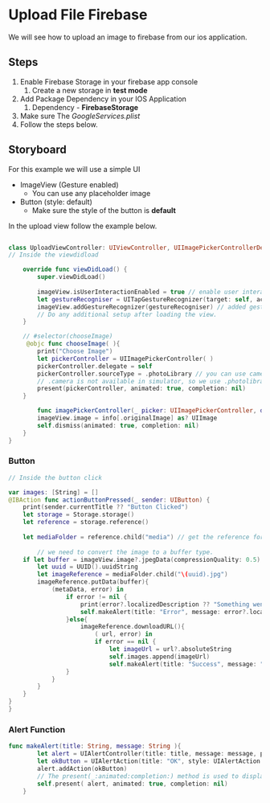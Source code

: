 # Upload File Firebase

We will see how to upload an image to firebase from our ios application.


## Steps 

1. Enable Firebase Storage in your firebase app console
   1. Create a new storage in **test mode**
2. Add Package Dependency in your IOS Application 
   1. Dependency - **FirebaseStorage**
3. Make sure The *GoogleServices.plist*
4. Follow the steps below.


## Storyboard

For this example we will use a simple UI 
- ImageView (Gesture enabled)
  - You can use any placeholder image
- Button (style: default)
  - Make sure the style of the button is **default**

In the upload view follow the example below.


```swift

class UploadViewController: UIViewController, UIImagePickerControllerDelegate, UINavigationControllerDelegate {  // these two should be added.
// Inside the viewdidload

    override func viewDidLoad() {
        super.viewDidLoad()
        
        imageView.isUserInteractionEnabled = true // enable user interaction
        let gestureRecogniser = UITapGestureRecognizer(target: self, action: #selector(chooseImage))
        imageView.addGestureRecognizer(gestureRecogniser) // added gesture recognizer
        // Do any additional setup after loading the view.
    }

    // #selector(chooseImage) 
     @objc func chooseImage( ){
        print("Choose Image")
        let pickerController = UIImagePickerController( )
        pickerController.delegate = self
        pickerController.sourceType = .photoLibrary // you can use camera if required
        // .camera is not available in simulator, so we use .photolibrary instead.
        present(pickerController, animated: true, completion: nil)
    }

        func imagePickerController(_ picker: UIImagePickerController, didFinishPickingMediaWithInfo info: [UIImagePickerController.InfoKey : Any]) {
        imageView.image = info[.originalImage] as? UIImage
        self.dismiss(animated: true, completion: nil)
    }
}
```


### Button

```swift
// Inside the button click

var images: [String] = []
@IBAction func actionButtonPressed(_ sender: UIButton) {
    print(sender.currentTitle ?? "Button Clicked")
    let storage = Storage.storage()
    let reference = storage.reference()
        
    let mediaFolder = reference.child("media") // get the reference for the media folder in firebase storage.
        
        // we need to convert the image to a buffer type.
    if let buffer = imageView.image?.jpegData(compressionQuality: 0.5) {
        let uuid = UUID().uuidString
        let imageReference = mediaFolder.child("\(uuid).jpg")
        imageReference.putData(buffer){
            (metaData, error) in
                if error != nil {
                    print(error?.localizedDescription ?? "Something went wrong.")
                    self.makeAlert(title: "Error", message: error?.localizedDescription ?? "Firebase: Something went wrong.")
                }else{
                    imageReference.downloadURL(){
                        ( url, error) in
                        if error == nil {
                            let imageUrl = url?.absoluteString
                            self.images.append(imageUrl)
                            self.makeAlert(title: "Success", message: "Image Uploaded Successfully")
                }
            }
        }
    }
}
}
```

### Alert Function

```swift
func makeAlert(title: String, message: String ){
        let alert = UIAlertController(title: title, message: message, preferredStyle: UIAlertController.Style.alert)
        let okButton = UIAlertAction(title: "OK", style: UIAlertAction.Style.default, handler: nil)
        alert.addAction(okButton)
        // The present(_:animated:completion:) method is used to display the alert modally.
        self.present( alert, animated: true, completion: nil)
    }

```
